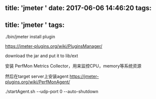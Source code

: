title: 'jmeter '
date: 2017-06-06 14:46:20
tags:
---
title: 'jmeter '
tags:
---

./bin/jmeter
install plugin

https://jmeter-plugins.org/wiki/PluginsManager/

download the jar and put it to lib/ext

安装 PerfMon Metrics Collector，用来监控CPU，memory等系统资源

然后在target server上安装agent
https://jmeter-plugins.org/wiki/PerfMonAgent/

./startAgent.sh --udp-port 0 --auto-shutdown
